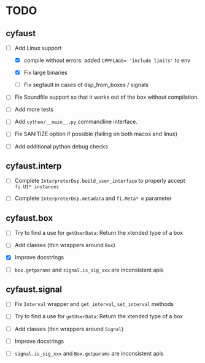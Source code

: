 # TODO


##  cyfaust

- [ ] Add Linux support

	- [x] compile without errors: added `CPPFLAGS=-'include limits'` to env

	- [x] Fix large binaries

	- [ ] Fix segfault in cases of dsp_from_boxes / signals

- [ ] Fix Soundfile support so that it works out of the box without compilation.

- [ ] Add more tests

- [ ] Add `cython/__main__.py` commandline interface.

- [ ] Fix SANITIZE option if possible (failing on both macos and linux)

- [ ] Add additional python debug checks


## cyfaust.interp

- [ ] Complete `InterpreterDsp.build_user_interface` to properly accept `fi.UI* instances`

- [ ] Complete `InterpreterDsp.metadata` and `fi.Meta* m` parameter


## cyfaust.box

- [ ] Try to find a use for `getUserData`: Return the xtended type of a box

- [ ] Add classes (thin wrappers around `Box`)

- [x] Improve docstrings

- [ ] `box.getparams` and `signal.is_sig_xxx` are inconsistent apis


## cyfaust.signal

- [ ] Fix `Interval` wrapper and `get_interval`, `set_interval` methods

- [ ] Try to find a use for `getUserData`: Return the xtended type of a box

- [ ] Add classes (thin wrappers around `Signal`)

- [ ] Improve docstrings

- [ ] `signal.is_sig_xxx` and `Box.getparams` are inconsistent apis
